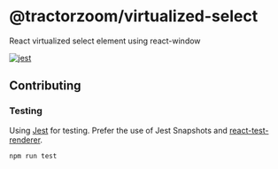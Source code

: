 # @tractorzoom/virtualized-select

React virtualized select element using react-window

[![jest](https://jestjs.io/img/jest-badge.svg)](https://github.com/facebook/jest)

## Contributing

### Testing

Using [Jest](https://github.com/facebook/jest) for testing. Prefer the use of Jest Snapshots and [react-test-renderer](https://reactjs.org/docs/test-renderer.html).

```
npm run test
```
